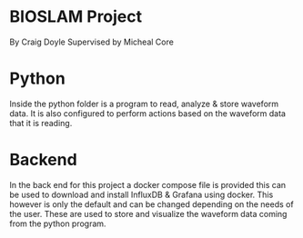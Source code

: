 # BIOSLAM Project
By Craig Doyle
Supervised by Micheal Core

# Python
Inside the python folder is a program to read, analyze & store waveform data. It is also configured to perform actions based on the waveform data that it is reading.

# Backend
In the back end for this project a docker compose file is provided this can be used to download and install InfluxDB & Grafana using docker. This however is only the default and can be changed depending on the needs of the user. These are used to store and visualize the waveform data coming from the python program.